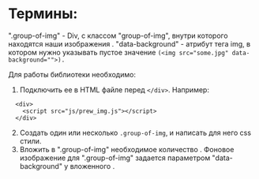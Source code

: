 # Термины:
".group-of-img" - Div, с классом "group-of-img", внутри которого находятся наши изображения <img>.
"data-background" - атрибут тега img, в котором нужно указывать пустое значение ```(<img src="some.jpg" data-background="">).```

Для работы библиотеки необходимо:
1. Подключить ее в HTML файле перед ```</div>```. Например: 
```
  <div>
    <script src="js/prew_img.js"></script>
  </div>
```
2. Создать один или несколько ```.group-of-img```, и написать для него css стили.
3. Вложить в ".group-of-img" необходимое количество <img>. Фоновое изображение для ".group-of-img" задается параметром "data-background" у вложенного <img>.
